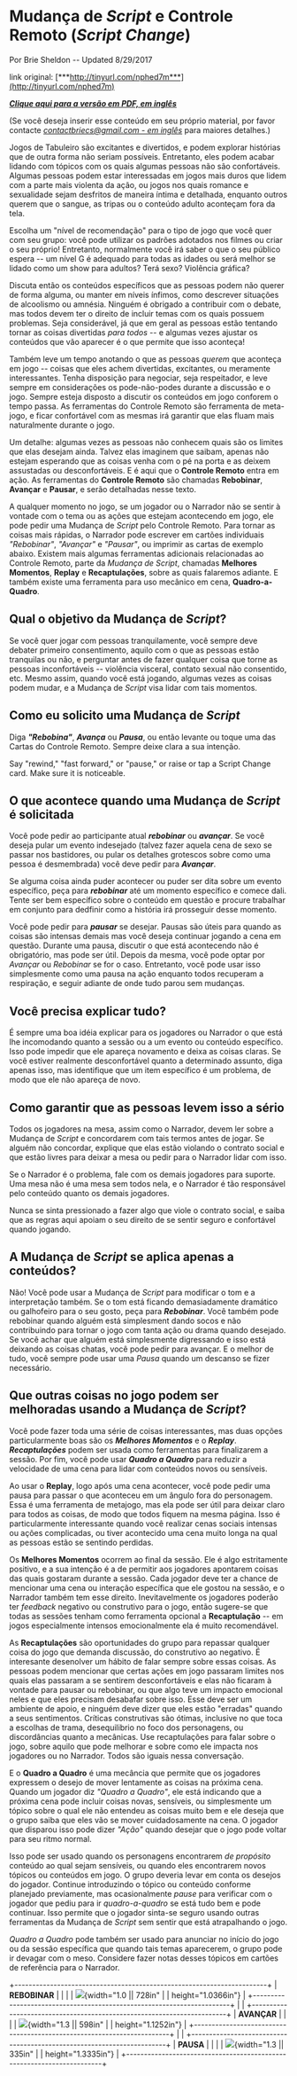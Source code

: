 # Mudança de _Script_ e Controle Remoto (_Script Change_)

Por Brie Sheldon -- Updated 8/29/2017

link original: [***http://tinyurl.com/nphed7m***](http://tinyurl.com/nphed7m)

[***Clique aqui para a versão em PDF, em inglês***](https://drive.google.com/open?id=0B4NeVVvF0b9INHpYdnZrMnZPS1U)

(Se você deseja inserir esse conteúdo em seu próprio material, por favor contacte
[*contactbriecs\@gmail.com - em inglês*](mailto:contactbriecs@gmail.com) para maiores detalhes.)

Jogos de Tabuleiro são excitantes e divertidos, e podem explorar histórias que de outra forma não seriam possíveis. Entretanto, eles podem acabar lidando com tópicos com os quais  algumas pessoas não são confortáveis. Algumas pessoas podem estar interessadas em jogos mais duros que lidem com a parte mais violenta da ação, ou jogos nos quais romance e sexualidade sejam desfritos de maneira íntima e detalhada, enquanto outros querem que o sangue, as tripas ou o conteúdo adulto aconteçam fora da tela.

Escolha um "nível de recomendação" para o tipo de jogo que você quer com seu grupo: você pode utilizar os padrões adotados nos filmes ou criar o seu próprio! Entretanto, normalmente você irá saber o que o seu público espera -- um nível G é adequado para todas as idades ou será melhor se lidado como um show para adultos? Terá sexo? Violência gráfica?

Discuta então os conteúdos específicos que as pessoas podem não querer de forma alguma, ou manter em níveis ínfimos, como descrever situações de alcoolismo ou amnésia. Ninguém é obrigado a contribuir com o debate, mas todos devem ter o direito de incluir temas com os quais possuem problemas. Seja considerável, já que em geral as pessoas estão tentando tornar as coisas divertidas *para todos* -- e algumas vezes ajustar os conteúdos que vão aparecer é o que permite que isso aconteça!

Também leve um tempo anotando o que as pessoas *querem* que aconteça em jogo -- coisas que eles achem divertidas, excitantes, ou meramente interessantes. Tenha disposição para negociar, seja respeitador, e leve sempre em considerações os pode-não-podes durante a discussão e o jogo. Sempre esteja disposto a discutir os conteúdos em jogo conforem o tempo passa. As ferramentas do Controle Remoto são ferramenta de meta-jogo, e ficar confortável com as mesmas irá garantir que elas fluam mais naturalmente durante o jogo.

Um detalhe: algumas vezes as pessoas não conhecem quais são os limites que elas desejam ainda. Talvez elas imaginem que saibam, apenas não estejam esperando que as coisas venha com o pé na porta e as deixem assustadas ou desconfortáveis. E é aqui que o **Controle Remoto** entra em ação. As ferramentas do **Controle Remoto** são chamadas **Rebobinar**, **Avançar** e **Pausar**, e serão detalhadas nesse texto.

A qualquer momento no jogo, se um jogador ou o Narrador não se sentir à vontade com o tema ou as ações que estejam acontecendo em jogo, ele pode pedir uma Mudança de _Script_ pelo Controle Remoto. Para tornar as coisas mais rápidas, o Narrador pode escrever em cartões individuais _"Rebobinar"_, _"Avançar"_ e _"Pausar"_, ou imprimir as cartas de exemplo abaixo. Existem mais algumas ferramentas adicionais relacionadas ao Controle Remoto, parte da _Mudança de Script_, chamadas **Melhores Momentos**, **Replay** e **Recaptulações**, sobre as quais falaremos adiante. E também existe uma ferramenta para uso mecânico em cena, **Quadro-a-Quadro**.

## Qual o objetivo da Mudança de _Script_?

Se você quer jogar com pessoas tranquilamente, você sempre deve debater primeiro consentimento, aquilo com o que as pessoas estão tranquilas ou não, e perguntar antes de fazer qualquer coisa que torne as pessoas inconfortáveis -- violência visceral, contato sexual não consentido, etc. Mesmo assim, quando você está jogando, algumas vezes as coisas podem mudar, e a Mudança de _Script_ visa lidar com tais momentos.


## Como eu solicito uma Mudança de _Script_

Diga _**"Rebobina"**_, _**Avança**_ ou _**Pausa**_, ou então levante ou toque uma das Cartas do Controle Remoto. Sempre deixe clara a sua intenção.

Say "rewind," "fast forward," or "pause," or raise or tap a Script Change card. Make sure it is noticeable.

## O que acontece quando uma Mudança de _Script_ é solicitada

Você pode pedir ao participante atual _**rebobinar**_ ou _**avançar**_. Se você deseja pular um evento indesejado (talvez fazer aquela cena de sexo se passar nos bastidores, ou pular os detalhes grotescos sobre como uma pessoa é desmembrada) você deve pedir para _**Avançar**_.

Se alguma coisa ainda puder acontecer ou puder ser dita sobre um evento específico, peça para _**rebobinar**_ até um momento específico e comece dali. Tente ser bem específico sobre o conteúdo em questão e procure trabalhar em conjunto para dedfinir como a história irá prosseguir desse momento.

Você pode pedir para **_pausar_** se desejar. Pausas são úteis para quando as coisas são intensas demais mas você deseja continuar jogando a cena em questão. Durante uma pausa, discutir o que está acontecendo não é obrigatório, mas pode ser útil. Depois da mesma, você pode optar por _Avançar_ ou _Rebobinar_ se for o caso. Entretanto, você pode usar isso simplesmente como uma pausa na ação enquanto todos recuperam a respiração, e seguir adiante de onde tudo parou sem mudanças.

## Você precisa explicar tudo?

É sempre uma boa idéia explicar para os jogadores ou Narrador o que está lhe incomodando quanto a sessão ou a um evento ou conteúdo específico. Isso pode impedir que ele apareça novamento e deixa as coisas claras. Se você estiver realmente desconfortável quanto a determinado assunto, diga apenas isso, mas identifique que um item específico é um problema, de modo que ele não apareça de novo.

## Como garantir que as pessoas levem isso a sério

Todos os jogadores na mesa, assim como o Narrador, devem ler sobre a Mudança de _Script_ e concordarem com tais termos antes de jogar. Se alguém não concordar, explique que elas estão violando o contrato social e que estão livres para deixar a mesa ou pedir para o Narrador lidar com isso.

Se o Narrador é o problema, fale com os demais jogadores para suporte. Uma mesa não é uma mesa sem todos nela, e o Narrador é tão responsável pelo conteúdo quanto os demais jogadores.

Nunca se sinta pressionado a fazer algo que viole o contrato social, e saiba que as regras aqui apoiam o seu direito de se sentir seguro e confortável quando jogando.

## A Mudança de _Script_ se aplica apenas a conteúdos?

Não! Você pode usar a Mudança de _Script_ para modificar o tom e a interpretação também. Se o tom está ficando demasiadamente dramático ou galhofeiro para o seu gosto, peça para _**Rebobinar**_. Você também pode rebobinar quando alguém está simplesment dando socos e não contribuindo para tornar o jogo com tanta ação ou drama quando desejado. Se você achar que alguém está simplesmente digressando e isso está deixando as coisas chatas, você pode pedir para avançar. E o melhor de tudo, você sempre pode usar uma _Pausa_ quando um descanso se fizer necessário.

## Que outras coisas no jogo podem ser melhoradas usando a Mudança de _Script_?

Você pode fazer toda uma série de coisas interessantes, mas duas opções particularmente boas são os _**Melhores Momentos**_ e o _**Replay**_. _**Recaptulações**_ podem ser usada como ferramentas para finalizarem a sessão. Por fim, você pode usar _**Quadro a Quadro**_ para reduzir a velocidade de uma cena para lidar com conteúdos novos ou sensíveis.

Ao usar o **Replay**, logo após uma cena acontecer, você pode pedir uma pausa para passar o que aconteceu em um ângulo fora do personagem. Essa é uma ferramenta de metajogo, mas ela pode ser útil para deixar claro para todos as coisas, de modo que todos fiquem na mesma página. Isso é particularmente interessante quando você realizar cenas sociais intensas ou ações complicadas, ou tiver acontecido uma cena muito longa na qual as pessoas estão se sentindo perdidas.

Os **Melhores Momentos** ocorrem ao final da sessão. Ele é algo estritamente positivo, e a sua intenção é a de permitir aos jogadores apontarem coisas das quais gostaram durante a sessão. Cada jogador deve ter a chance de mencionar uma cena ou interação específica que ele gostou na sessão, e o Narrador também tem esse direito. Inevitavelmente os jogadores poderão ter _feedback_ negativo ou construtivo para o jogo, então sugere-se que todas as sessões tenham como ferramenta opcional a **Recaptulação** -- em jogos especialmente intensos emocionalmente ela é muito recomendável.

As **Recaptulações** são oportunidades do grupo para repassar qualquer coisa do jogo que demanda discussão, do construtivo ao negativo. É interesante desenolver um hábito de falar sempre sobre essas coisas.  As pessoas podem mencionar que certas ações em jogo passaram limites nos quais elas passaram a se sentirem desconfortáveis e elas não ficaram à vontade para pausar ou rebobinar, ou que algo teve um impacto emocional neles e que eles precisam desabafar sobre isso. Esse deve ser um ambiente de apoio, e ninguém deve dizer que eles estão "erradas" quando a seus sentimentos. Críticas construtivas são ótimas, inclusive no que toca a escolhas de trama, desequilibrio no foco dos personagens, ou discordâncias quanto a mecânicas. Use recaptulações para falar sobre o jogo, sobre aquilo que pode melhorar e sobre como ele impacta nos jogadores ou no Narrador. Todos são iguais nessa conversação.

E o **Quadro a Quadro** é uma mecância que permite que os jogadores expressem o desejo de mover lentamente as coisas na próxima cena. Quando um jogador diz _"Quadro a Quadro"_, ele está indicando que a próxima cena pode incluir coisas novas, sensíveis, ou simplesmente um tópico sobre o qual ele não entendeu as coisas muito bem e ele deseja que o grupo saiba que eles vão se mover cuidadosamente na cena. O jogador que disparou isso pode dizer _"Ação"_ quando desejar que o jogo pode voltar para seu ritmo normal.

Isso pode ser usado quando os personagens encontrarem _de propósito_ conteúdo ao qual sejam sensíveis, ou quando eles encontrarem novos tópicos ou conteúdos em jogo. O grupo deveria levar em conta os desejos do jogador. Continue introduzindo o tópico ou conteúdo conforme planejado previamente, mas ocasionalmente _pause_ para verificar com o jogador que pediu para ir _quadro-a-quadro_ se está tudo bem e pode continuar. Isso permite que o jogador sinta-se seguro usando outras ferramentas da Mudança de _Script_ sem sentir que está atrapalhando o jogo.

_Quadro a Quadro_ pode também ser usado para anunciar no início do jogo ou da sessão específica que quando tais temas aparecerem, o grupo pode ir devagar com o meso. Considere fazer notas desses tópicos em cartões de referência para o Narrador.

+-----------------------------------------------------------------------+
| **REBOBINAR**                                                         |
|                                                                       |
| ![](Pictures/10000201000001F40000029B9A2C8C8736A8B18D.png){width="1.0 || 728in"   |
| height="1.0366in"}                                                    |
+-----------------------------------------------------------------------+
|                                                                       |
+-----------------------------------------------------------------------+
| **AVANÇAR**                                                           |
|                                                                       |
| ![](Pictures/10000201000001000000010097A2377A0424C80C.png){width="1.3 || 598in"   |
| height="1.1252in"}                                                    |
+-----------------------------------------------------------------------+
|                                                                       |
+-----------------------------------------------------------------------+
| **PAUSA**                                                             |
|                                                                       |
| ![](Pictures/100002010000008000000080EF5573AE2B45CF9A.png){width="1.3 || 335in"   |
| height="1.3335in"}                                                    |
+-----------------------------------------------------------------------+
